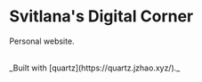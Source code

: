 # Svitlana's Digital Corner
Personal website.

<br>
_Built with [quartz](https://quartz.jzhao.xyz/)._


